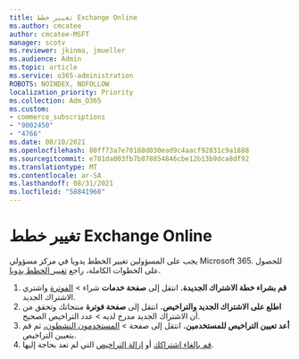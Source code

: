 ```yaml
---
title: تغيير خطط Exchange Online
ms.author: cmcatee
author: cmcatee-MSFT
manager: scotv
ms.reviewer: jkinma, jmueller
ms.audience: Admin
ms.topic: article
ms.service: o365-administration
ROBOTS: NOINDEX, NOFOLLOW
localization_priority: Priority
ms.collection: Adm_O365
ms.custom:
- commerce_subscriptions
- "9002450"
- "4766"
ms.date: 08/10/2021
ms.openlocfilehash: 80ff73a7e70188d030ead9c4aacf92831c9a1888
ms.sourcegitcommit: e781da003fb7b878854846cbe12b13b9dca8df92
ms.translationtype: MT
ms.contentlocale: ar-SA
ms.lasthandoff: 08/31/2021
ms.locfileid: "58841960"
---
```

# <a name="change-exchange-online-plans"></a>تغيير خطط Exchange Online

يجب على المسؤولين تغيير الخطط يدويا في مركز مسؤولي Microsoft 365. للحصول على الخطوات الكاملة، راجع [تغيير الخطط يدويا](https://docs.microsoft.com/microsoft-365/commerce/subscriptions/change-plans-manually).

1. **قم بشراء خطة الاشتراك الجديدة.** انتقل إلى **صفحة خدمات** شراء  >  [الفوترة](https://go.microsoft.com/fwlink/p/?linkid=868433) واشتري الاشتراك الجديد.
2. **اطلع على الاشتراك الجديد والتراخيص.** انتقل إلى **صفحة فوترة** منتجاتك وتحقق من أن الاشتراك الجديد مدرج لديه  >  [](https://go.microsoft.com/fwlink/p/?linkid=842054) عدد التراخيص الصحيح.
3. **أعد تعيين التراخيص للمستخدمين.** انتقل إلى صفحة  >  [المستخدمون النشطون،](https://go.microsoft.com/fwlink/p/?linkid=834822) ثم قم بتعيين التراخيص.
4. [قم بإلغاء اشتراكك](https://docs.microsoft.com/microsoft-365/commerce/subscriptions/cancel-your-subscription) أو [إزالة التراخيص](https://docs.microsoft.com/microsoft-365/commerce/licenses/buy-licenses) التي لم تعد بحاجة إليها.